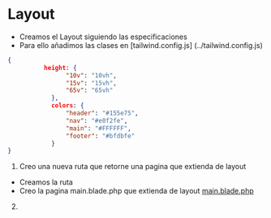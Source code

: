 # Layout

* Creamos el Layout siguiendo las especificaciones
* Para ello añadimos las clases en [tailwind.config.js] (../tailwind.config.js)

```json
{
          height: {
                "10v": "10vh",
                "15v": "15vh",
                "65v": "65vh"
            },
            colors: {
                "header": "#155e75",
                "nav": "#e0f2fe",
                "main": "#FFFFFF",
                "footer": "#bfdbfe"
            }
}
```

1. Creo una nueva ruta que retorne una pagina que extienda de layout
 - Creamos la ruta
 - Creo la pagina main.blade.php que extienda de layout
    [main.blade.php](/resources/views/main.blade.php)
2. 
